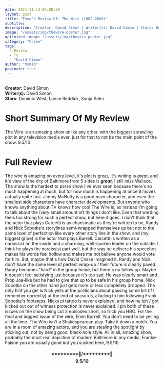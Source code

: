 ```yaml
---
date: 2024-11-14 04:08:59
layout: post
title: "Toma's Review Of: The Wire (2002–2008)"
subtitle:
description: "Creator: David Simon | Writer(s): David Simon | Stars: Dominic West, Lance Reddick, Sonja Sohn. The streets of Baltimore as a microcosm of the US's war on drugs, and of US urban decay in general. Seen not only through the eyes of a few policemen and drug gang members but also the people who influence and inhabit their world - politicians, the media, drug addicts and everyday citizens."
image: "/assets/img/thewire-poster.jpg"
optimized_image: "/assets/img/thewire-poster.jpg"
category: "Crime"
tags:
  - Review
  - TV
  - "David Simon"
author: "tomab"
paginate: true
---
```


<br><strong>Creator:</strong> David Simon<br><strong>Writer(s):</strong> David Simon<br><strong>Stars:</strong> Dominic West, Lance Reddick, Sonja Sohn

# Short Summary Of My Review

The Wire is an amazing show unlike any other, with the biggest sprawling plot in any television media ever, just for that to not be the main point of the show. 9.5/10

# Full Review

The wire is amazing on every level, it's plot is great, it's writing is *great*, and it's view of the city of Baltimore from 5 sides is ***great***. I still miss Wallace. The show is the hardest to parse show I've ever seen because there's so much happening at much, but for how much is happening at once it moves actually quite fast. Jimmy McNulty is a good main character, and even the smallest side characters have character developments. But anyone who knows anything about TV knows how cool The Wire is, so instead I'm going to talk about the (very small amount of) things I don't like. Even that wording feels too strong for such a perfect show, but here it goes: I don't think that the actor that plays Carcetti is as charismatic as they're written to be, Randy and Nick Sobotka's storylines semi-wrapped themselves up but not to the same level of perfection like every other story line in the show, and (my biggest gripe) is the actor that plays Burrell. Carcetti is written as a narcissist on the inside and a charming, well-spoken leader on the outside. I think he plays the narcissist part well, but the way he delivers his speeches makes his words feel hollow and makes me not believe anyone would vote for him. But, maybe that's how David Chase imagined it. Randy and Nick don't have the same level of perfect wrap-up / their future is clearly paved. Randy becomes "hard" in the group home, but there's no follow up. Maybe it doesn't feel satisfying just because it's too sad. He was clearly smart and Prop Joe-like but he had to give that up to be safe in his group home. Nick Sobotka on the other hand just gets more or less completely dropped. The only hint you get is Nick yells at the politicians about passing some bill (if I remember correctly) at the end of season 5, alluding to him following Frank Sobotka's footsteps. Nicks pi tattoo is never explained, and how he left / got kicked out out of witness protection is never explained. I pin both of these issues on the show being cut 3 episodes short, so frick you HBO. For the final and biggest issue of the wire, Ervin Burrell. You don't need to be yelling all the time. The Wire isn't a Shakespearean play. Take it down a notch. You are in a room of amazing actors, and you are stealing the spotlight by sticking out, not by being good, black-hole style. All in all, amazing show, probably the most real depiction of modern Baltimore in any media, Frankie Faison you are usually good but you sucked here, 9.5/10.

<h4 style="text-align:center;"> ⭐⭐⭐⭐⭐⭐⭐⭐⭐💫/⭐⭐⭐⭐⭐⭐⭐⭐⭐🌟<br>9.5/10</h4>